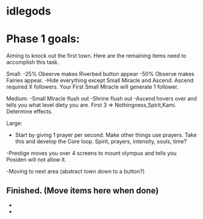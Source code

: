 # idlegods
# Phase 1 goals:
Aiming to knock out the first town. Here are the remaining items need to accomplish this task. 

Small:
-25% Obeerve makes Riverbed button appear
-50% Observe makes Fairies appear. 
-Hide everything except Small Miracle and Ascend. 
Ascend required X followers. Your First Small Miracle will generate 1 follower. 


Medium:
-Small Miracle flush out
-Shrine flush out
-Ascend hovers over and tells you what level diety you are. First 3 => Nothingness,Spirit,Kami. Determine effects. 



Large:
- Start by giving 1 prayer per second. Make other things use prayers. Take this and develop the Core loop. Spirit, prayers, intensity, souls, time?

-Prestige moves you over 4 screens to mount olympus and tells you Posiden will not allow it. 

-Moving to next area (abstract town down to a button?)



Finished. (Move items here when done)
- 
- 
-